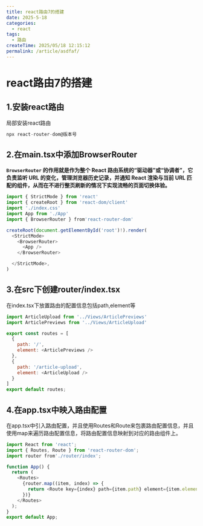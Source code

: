 ```yaml
---
title: react路由7的搭建
date: 2025-5-18
categories:
  - react
tags:  
  - 路由
createTime: 2025/05/18 12:15:12
permalink: /article/asdfaf/
---
```


# react路由7的搭建

## 1.安装react路由

局部安装react路由

```js
npx react-router-dom@版本号
```

## 2.在main.tsx中添加BrowserRouter

**`BrowserRouter` 的作用就是作为整个 React 路由系统的“驱动器”或“协调者”，它负责监听 URL 的变化，管理浏览器历史记录，并通知 React 渲染与当前 URL 匹配的组件，从而在不进行整页刷新的情况下实现流畅的页面切换体验。**

```js
import { StrictMode } from 'react'
import { createRoot } from 'react-dom/client'
import './index.css'
import App from './App'
import { BrowserRouter } from'react-router-dom'

createRoot(document.getElementById('root')!).render(
  <StrictMode>
    <BrowserRouter>
      <App />
    </BrowserRouter>

  </StrictMode>,
)

```

## 3.在src下创建router/index.tsx

在index.tsx下放置路由的配置信息包括path,element等

```js
import ArticleUpload from '../Views/ArticlePreviews'
import ArticlePreviews from '../Views/ArticleUpload'

export const routes = [
  {
    path: '/',
    element: <ArticlePreviews />
  },
  {
    path: '/article-upload',
    element: <ArticleUpload />
  }
]
export default routes;

```

## 4.在app.tsx中映入路由配置
在app.tsx中引入路由配置，并且使用Routes和Route来包裹路由配置信息，并且使用map来遍历路由配置信息，将路由配置信息映射到对应的路由组件上。

```js
import React from 'react';
import { Routes, Route } from 'react-router-dom';
import router from'./router/index';

function App() {
  return (
    <Routes>
      {router.map((item, index) => {
        return <Route key={index} path={item.path} element={item.element} />;
      })}
    </Routes>
  );
}
export default App;
```


